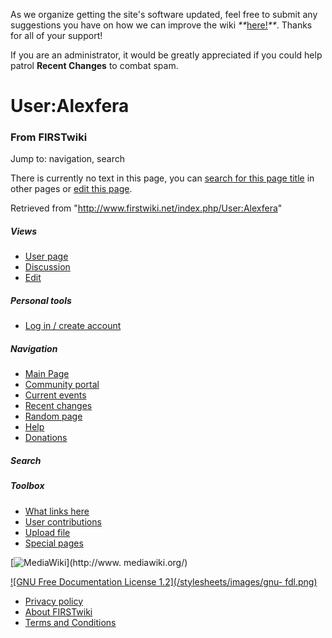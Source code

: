 As we organize getting the site's software updated, feel free to submit any
suggestions you have on how we can improve the wiki
_**_[here!](/index.php/User:Hallry/Suggestions "User:Hallry/Suggestions"
)_**_. Thanks for all of your support!

If you are an administrator, it would be greatly appreciated if you could help
patrol **Recent Changes** to combat spam.

# User:Alexfera

### From FIRSTwiki

Jump to: navigation, search

There is currently no text in this page, you can [search for this page
title](/index.php/Special:Search/Alexfera "Special:Search/Alexfera" ) in other
pages or [edit this
page](http://www.firstwiki.net/index.php?title=User:Alexfera&action=edit
"http://www.firstwiki.net/index.php?title=User:Alexfera&action=edit" ).

Retrieved from "<http://www.firstwiki.net/index.php/User:Alexfera>"

##### Views

  * [User page](/index.php?title=User:Alexfera&action=edit)
  * [Discussion](/index.php?title=User_talk:Alexfera&action=edit)
  * [Edit](/index.php?title=User:Alexfera&action=edit)

##### Personal tools

  * [Log in / create account](/index.php?title=Special:Userlogin&returnto=User:Alexfera)

[](/index.php/Main_Page "Main Page" )

##### Navigation

  * [Main Page](/index.php/Main_Page)
  * [Community portal](/index.php/FIRSTwiki:Community_portal)
  * [Current events](/index.php/Current_events)
  * [Recent changes](/index.php/Special:Recentchanges)
  * [Random page](/index.php/Special:Random)
  * [Help](/index.php/FIRSTwiki:Help)
  * [Donations](/index.php/FIRSTwiki:Site_support)

##### Search



##### Toolbox

  * [What links here](/index.php/Special:Whatlinkshere/User:Alexfera)
  * [User contributions](/index.php/Special:Contributions/Alexfera)
  * [Upload file](/index.php/Special:Upload)
  * [Special pages](/index.php/Special:Specialpages)

[![MediaWiki](/skins/common/images/poweredby_mediawiki_88x31.png)](http://www.
mediawiki.org/)

[![GNU Free Documentation License 1.2](/stylesheets/images/gnu-
fdl.png)](http://www.gnu.org/copyleft/fdl.html)

  * [Privacy policy](/index.php/FIRSTwiki:Privacy_policy "FIRSTwiki:Privacy policy" )
  * [About FIRSTwiki](/index.php/FIRSTwiki:About "FIRSTwiki:About" )
  * [Terms and Conditions](/index.php/FIRSTwiki:Terms_and_conditions "FIRSTwiki:Terms and conditions" )

